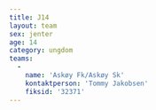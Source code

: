 ```yaml
---
title: J14
layout: team
sex: jenter
age: 14
category: ungdom
teams:
  -
    name: 'Askøy Fk/Askøy Sk'
    kontaktperson: 'Tommy Jakobsen'
    fiksid: '32371'
---
```

